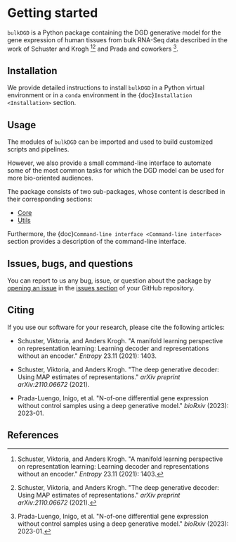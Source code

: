 # Getting started

`bulkDGD` is a Python package containing the DGD generative model for the gene expression of human tissues from bulk RNA-Seq data described in the work of Schuster and Krogh [^1][^2] and Prada and coworkers [^3].

## Installation

We provide detailed instructions to install `bulkDGD` in a Python virtual environment or in a `conda` environment in the {doc}`Installation <Installation>` section.

## Usage

The modules of `bulkDGD` can be imported and used to build customized scripts and pipelines.

However, we also provide a small command-line interface to automate some of the most common tasks for which the DGD model can be used for more bio-oriented audiences.

The package consists of two sub-packages, whose content is described in their corresponding sections:

* [Core](./core.rst)
* [Utils](./utils.rst)

Furthermore, the {doc}`Command-line interface <Command-line interface>` section provides a description of the command-line interface.

## Issues, bugs, and questions

You can report to us any bug, issue, or question about the package by [opening an issue](https://docs.github.com/en/issues/tracking-your-work-with-issues/creating-an-issue) in the [issues section](https://github.com/Center-for-Health-Data-Science/BulkDGD/issues) of your GitHub repository.

## Citing

If you use our software for your research, please cite the following articles:

* Schuster, Viktoria, and Anders Krogh. "A manifold learning perspective on representation learning: Learning decoder and representations without an encoder." *Entropy* 23.11 (2021): 1403.

* Schuster, Viktoria, and Anders Krogh. "The deep generative decoder: Using MAP estimates of representations." *arXiv preprint arXiv:2110.06672* (2021).

* Prada-Luengo, Inigo, et al. "N-of-one differential gene expression without control samples using a deep generative model." *bioRxiv* (2023): 2023-01.

## References

[^1]:Schuster, Viktoria, and Anders Krogh. "A manifold learning perspective on representation learning: Learning decoder and representations without an encoder." *Entropy* 23.11 (2021): 1403.
[^2]: Schuster, Viktoria, and Anders Krogh. "The deep generative decoder: Using MAP estimates of representations." *arXiv preprint arXiv:2110.06672* (2021).
[^3]: Prada-Luengo, Inigo, et al. "N-of-one differential gene expression without control samples using a deep generative model." *bioRxiv* (2023): 2023-01.

